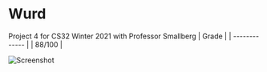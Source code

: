 # Wurd
Project 4 for CS32 Winter 2021 with Professor Smallberg
| Grade  |
| ------------- |
| 88/100 |

![Screenshot](https://user-images.githubusercontent.com/86281288/148039219-47e6fc7b-cfeb-41a8-9e59-db24c54215c3.JPG)
